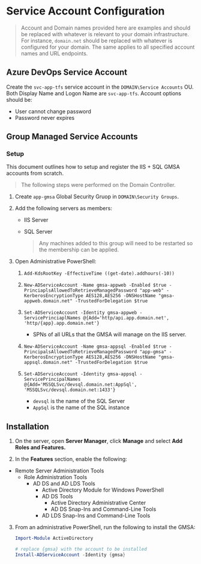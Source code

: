 # Service Account Configuration

> Account and Domain names provided here are examples and should be replaced with whatever is relevant to your domain infrastructure. For instance, `domain.net` should be replaced with whatever is configured for your domain. The same applies to all specified account names and URL endpoints.

## Azure DevOps Service Account

Create the `svc-app-tfs` service account in the `DOMAIN\Service Accounts` OU. Both Display Name and Logon Name are `svc-app-tfs`. Account options should be:

* User cannot change password
* Password never expires

## Group Managed Service Accounts

### Setup

This document outlines how to setup and register the IIS + SQL GMSA accounts from scratch.

> The following steps were performed on the Domain Controller.

1. Create `app-gmsa` Global Security Gruop in `DOMAIN\Security Groups`.
2. Add the following servers as members:

    * IIS Server

    * SQL Server

        > Any machines added to this group will need to be restarted so the membership can be applied.

3. Open Administrative PowerShell:

    1. `Add-KdsRootKey -EffectiveTime ((get-date).addhours(-10))`

    2. `New-ADServiceAccount -Name gmsa-appweb -Enabled $true -PrinciaplsAllowedToRetrieveManagedPassword "app-web" -KerberosEncryptionType AES128,AES256 -DNSHostName "gmsa-appweb.domain.net" -TrustedForDelegation $true`

    3. `Set-ADServiceAccount -Identity gmsa-appweb -ServicePrinciaplNames @{Add='http/api.app.domain.net', 'http/{app}.app.domain.net'}`

        * SPNs of all URLs that the GMSA will manage on the IIS server.

    4. `New-ADServiceAccount -Name gmsa-appsql -Enabled $true -PrincipalsAllowedToRetrieveManagedPassword "app-gmsa" -KerberosEncryptionType AES128,AES256 -DNSHostName "gmsa-appsql.domain.net" -TrustedForDelegation $true`

    5. `Set-ADServiceAccount -Identity gmsa-appsql -ServicePrincipalNames @{Add='MSSQLSvc/devsql.domain.net:AppSql', 'MSSQLSvc/devsql.domain.net:1433'}`

        * `devsql` is the name of the SQL Server
        * `AppSql` is the name of the SQL instance

## Installation

1. On the server, open **Server Manager**, click **Manage** and select **Add Roles and Features.**

2. In the **Features** section, enable the following:

* Remote Server Administration Tools
    * Role Administration Tools
        * AD DS and AD LDS Tools
            * Active Directory Module for Windows PowerShell
            * AD DS Tools
                * Active Directory Administrative Center
                * AD DS Snap-Ins and Command-Line Tools
            * AD LDS Snap-Ins and Command-Line Tools

3. From an administrative PowerShell, run the following to install the GMSA:

    ```PowerShell
    Import-Module ActiveDirectory

    # replace {gmsa} with the account to be installed
    Install-ADServiceAccount -Identity {gmsa}
    ```